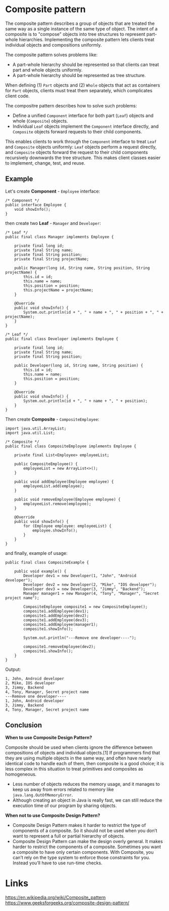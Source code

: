 # Composite pattern
The composite pattern describes a group of objects that are treated the same way as a single instance of the same type of object. The intent of a composite is to "compose" objects into tree structures to represent part-whole hierarchies. Implementing the composite pattern lets clients treat individual objects and compositions uniformly.

The composite pattern solves problems like:
- A part-whole hierarchy should be represented so that clients can treat part and whole objects uniformly.
- A part-whole hierarchy should be represented as tree structure.

When defining (1) `Part` objects and (2) `Whole` objects that act as containers for `Part` objects, clients must treat them separately, which complicates client code.

The compositre pattern describes how to solve such problems: 
- Define a unified `Component` interface for both part (`Leaf`) objects and whole (`Composite`) objects.
- Individual `Leaf` objects implement the `Component` interface directly, and `Composite` objects forward requests to their child components.

This enables clients to work through the `Component` interface to treat `Leaf` and `Composite` objects uniformly: `Leaf` objects perform a request directly, and `Composite` objects forward the request to their child components recursively downwards the tree structure. This makes client classes easier to implement, change, test, and reuse.

## Example

Let's create **Component** - `Employee` interface:
```
/* Component */
public interface Employee {
    void showInfo();
}
```

then create two **Leaf** - `Manager` and `Developer`:
```
/* Leaf */
public final class Manager implements Employee {

    private final long id;
    private final String name;
    private final String position;
    private final String projectName;

    public Manager(long id, String name, String position, String projectName) {
        this.id = id;
        this.name = name;
        this.position = position;
        this.projectName = projectName;
    }

    @Override
    public void showInfo() {
        System.out.println(id + ", " + name + ", " + position + ", " + projectName);
    }
}
```

```
/* Leaf */
public final class Developer implements Employee {

    private final long id;
    private final String name;
    private final String position;

    public Developer(long id, String name, String position) {
        this.id = id;
        this.name = name;
        this.position = position;
    }

    @Override
    public void showInfo() {
        System.out.println(id + ", " + name + ", " + position);
    }
}
```

Then create **Composite** - `CompositeEmployee`:
```
import java.util.ArrayList;
import java.util.List;

/* Composite */
public final class CompositeEmployee implements Employee {

    private final List<Employee> employeeList;

    public CompositeEmployee() {
        employeeList = new ArrayList<>();
    }

    public void addEmployee(Employee employee) {
        employeeList.add(employee);
    }

    public void removeEmployee(Employee employee) {
        employeeList.remove(employee);
    }

    @Override
    public void showInfo() {
        for (Employee employee: employeeList) {
            employee.showInfo();
        }
    }
}
```

and finally, example of usage:
```
public final class CompositeExample {

    public void example() {
        Developer dev1 = new Developer(1, "John", "Android developer");
        Developer dev2 = new Developer(2, "Mike", "IOS developer");
        Developer dev3 = new Developer(3, "Jimmy", "Backend");
        Manager manager1 = new Manager(4, "Tony", "Manager", "Secret project name");

        CompositeEmployee composite1 = new CompositeEmployee();
        composite1.addEmployee(dev1);
        composite1.addEmployee(dev2);
        composite1.addEmployee(dev3);
        composite1.addEmployee(manager1);
        composite1.showInfo();

        System.out.println("---Remove one developer----");

        composite1.removeEmployee(dev2);
        composite1.showInfo();
    }
}
```

Output:
```
1, John, Android developer
2, Mike, IOS developer
3, Jimmy, Backend
4, Tony, Manager, Secret project name
---Remove one developer----
1, John, Android developer
3, Jimmy, Backend
4, Tony, Manager, Secret project name
```

## Conclusion

**When to use Composite Design Pattern?**

Composite should be used when clients ignore the difference between compositions of objects and individual objects.[1] If programmers find that they are using multiple objects in the same way, and often have nearly identical code to handle each of them, then composite is a good choice; it is less complex in this situation to treat primitives and composites as homogeneous.

- Less number of objects reduces the memory usage, and it manages to keep us away from errors related to memory like `java.lang.OutOfMemoryError`.
- Although creating an object in Java is really fast, we can still reduce the execution time of our program by sharing objects.

**When not to use Composite Design Pattern?**

- Composite Design Pattern makes it harder to restrict the type of components of a composite. So it should not be used when you don’t want to represent a full or partial hierarchy of objects.
- Composite Design Pattern can make the design overly general. It makes harder to restrict the components of a composite. Sometimes you want a composite to have only certain components. With Composite, you can’t rely on the type system to enforce those constraints for you. Instead you’ll have to use run-time checks.

# Links
https://en.wikipedia.org/wiki/Composite_pattern  
https://www.geeksforgeeks.org/composite-design-pattern/

